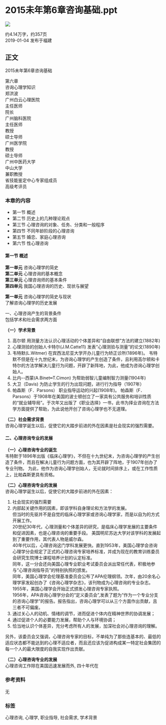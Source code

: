 # 2015未年第6章咨询基础.ppt

![](https://img.book118.com/sr1/M00/32/27/wKh2Alwu0VuIYM8IAAvyXCygckcAAUcMwA1SA4AC_J0686.jpg)

约4.14万字，约357页  
2019-01-04 发布于福建  

## 正文

2015未年第6章咨询基础

第六章  
咨询心理学知识  
郑洪波  
广州白云心理医院  
主任医师  
院长  
广州脑科医院  
主任医师  
教授  
硕士导师  
广州医学院  
教授  
硕士导师  
广州中医药大学  
中山大学  
兼职教授  
省技能鉴定中心专家组成员  
高级考评员  

### 本章的内容
- 第一节 概述
- 第二节 历史上的几种理论观点
- 第三节 心理咨询的对象、任务、分类和一般程序
- 第四节 不同年龄阶段的心理咨询
- 第五节 婚恋、家庭心理咨询
- 第六节 性心理咨询

#### 第一节 概述
**第一单元** 咨询心理学的简史  
**第二单元** 心理咨询的基本概念  
**第三单元** 心理咨询师的基本条件  
**第四单元** 我国心理咨询的历史、现状与展望  

**第一单元** 咨询心理学的简史与现状  
了解咨询心理学的历史发展  

一、心理咨询产生的背景条件  
包括学术和社会需求两方面  

**（一）学术背景**  
1. 高尔顿 用测量方法认识心理活动的个体差异和“自由联想”方法的建立(1882年)  
2. 心理测验的创始人卡特尔(J.M.Catte11) 发表“心理测验与测量”的论文(1890年)  
3. 韦特默(L.Witmer) 在宾西法尼亚大学开办儿童行为矫正诊所(1896年)。 韦特默不但是在十九世纪末，为咨询心理学的产生创造了条件，且利用高尔顿和卡特尔的方法学解决儿童行为问题，开辟了新阵地，为此，他成为咨询心理学创始人。  
4. 比内--西蒙(A.Binet━T.Cimon) 为帮助弱智儿童编制智力测量(1904年)  
5. 大卫（Davis) 为防止学生的行为出现问题，进行行为指导（1907年）  
6. 帕森斯（F．Parsons） 职业指导运动的兴起(1908年)。 帕森斯（F．Parsons）于1908年在美国的波士顿创立了一家具有公共服务和培训性质的“就业辅导局”。于次年又出版了《职业选择》一书，此书为择业咨询在方法学方面提供了帮助，为此说他开创了咨询心理学也不无道理。  

**（二）社会需求背景**  
咨询心理学诞生以后，促使它的大踏步前进的外在因素是社会现实的强烈需要。  

#### 二、心理咨询专业的发展
**（一）心理咨询专业的诞生**  
韦特默于1896年出版《临床心理学》，不但在十九世纪末，为咨询心理学的产生创造了条件，而且在解决儿童行为问题方面，也为其开辟了阵地，于1907年创办了专业刊物。 为此，他作为咨询心理学创始人，无论就时间排序上，或在工作性质上，比帕森斯更具有资格。  

**（二）心理咨询专业的发展**  
咨询心理学诞生以后，促使它的大踏步前进的外在因素：  
1. 社会现实的强烈需要  
2. 内部起关键作用的因素，即该学科自身理论和方法学的发展。  
但当时的先驱并不是自觉的临床心理学家或咨询心理学家，而是以自为的方式开展工作。  
20世纪30年代，心理测量和个体差异的研究，是临床心理学发展的主要条件和促进因素，也是心理咨询的重要手段。 美国明尼苏达大学对该学科的发展起到了重要作用，其代表人物是威尔森。  
40年代以后，心理咨询这门学科发展更快。直到1953年，美国心理学会咨询心理学分会规定了正式的心理咨询专家培养标准，并成为现在的教育训练委员会研究生院博士课程培养计划的认定标准。  
同年，这一分会还向美国心理专业职业考试委员会派出常任代表，积极地参与“心理咨询指导员”的特别执照的颁发。  
同年，美国心理学会伦理基准委员会公布了APA伦理纲领。次年，由20余名心理学家发起创办了《咨询心理学杂志》，该刊物成为心理咨询的专业杂志。 1955年，美国心理学会开始正式颁发心理咨询专家执照。  
1956年，APA咨询心理学分会的“定义委员会”,发表了题为“作为一个专业分支的咨询心理学”的报告。报告指出，咨询心理学可以从三个方面作出贡献，且三者不可偏废。  
1. 通过关心人的动机、情绪的调节，进而促进个体内在精神世界的协调发展；  
2. 通过促进个人的必要能力发展，帮助个人与环境协调；  
3. 恰当地认识个体差异，充分考虑所有人的发展，加深社会对心理咨询的理解。  

另外，该委员会又强调，心理咨询专家的目标，不单纯为了那些连基本的、最低的适应状态都不能达到的心理不适应者，而且还应该为促进构成某一特定社会集团的每一个人的最大限度的自我实现作出贡献。  

**（二）心理咨询专业的发展**  
心理咨询工作除在美国迅速发展而外, 四十年代在  

### 参考资料
无  

### 标签
心理咨询, 心理学, 职业指导, 社会需求, 学术背景